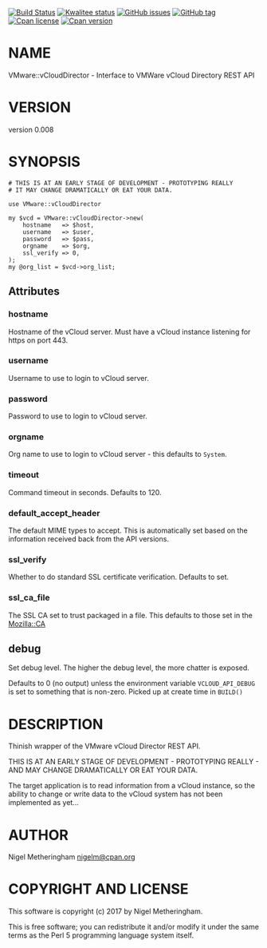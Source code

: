 [![Build Status](https://travis-ci.org/Perl-VMware/perl-VMware-vCloudDirector.svg?branch=master)](https://travis-ci.org/Perl-VMware/perl-VMware-vCloudDirector)
[![Kwalitee status](http://cpants.cpanauthors.org/dist/VMware-vCloudDirector.png)](http://cpants.charsbar.org/dist/overview/VMware-vCloudDirector)
[![GitHub issues](https://img.shields.io/github/issues/Perl-VMware/perl-VMware-vCloudDirector.svg)](https://github.com/Perl-VMware/perl-VMware-vCloudDirector/issues)
[![GitHub tag](https://img.shields.io/github/tag/Perl-VMware/perl-VMware-vCloudDirector.svg)]()
[![Cpan license](https://img.shields.io/cpan/l/VMware-vCloudDirector.svg)](https://metacpan.org/release/VMware-vCloudDirector)
[![Cpan version](https://img.shields.io/cpan/v/VMware-vCloudDirector.svg)](https://metacpan.org/release/VMware-vCloudDirector)

# NAME

VMware::vCloudDirector - Interface to VMWare vCloud Directory REST API

# VERSION

version 0.008

# SYNOPSIS

    # THIS IS AT AN EARLY STAGE OF DEVELOPMENT - PROTOTYPING REALLY
    # IT MAY CHANGE DRAMATICALLY OR EAT YOUR DATA.

    use VMware::vCloudDirector

    my $vcd = VMware::vCloudDirector->new(
        hostname   => $host,
        username   => $user,
        password   => $pass,
        orgname    => $org,
        ssl_verify => 0,
    );
    my @org_list = $vcd->org_list;

## Attributes

### hostname

Hostname of the vCloud server.  Must have a vCloud instance listening for https
on port 443.

### username

Username to use to login to vCloud server.

### password

Password to use to login to vCloud server.

### orgname

Org name to use to login to vCloud server - this defaults to `System`.

### timeout

Command timeout in seconds.  Defaults to 120.

### default\_accept\_header

The default MIME types to accept.  This is automatically set based on the
information received back from the API versions.

### ssl\_verify

Whether to do standard SSL certificate verification.  Defaults to set.

### ssl\_ca\_file

The SSL CA set to trust packaged in a file.  This defaults to those set in the
[Mozilla::CA](https://metacpan.org/pod/Mozilla::CA)

## debug

Set debug level.  The higher the debug level, the more chatter is exposed.

Defaults to 0 (no output) unless the environment variable `VCLOUD_API_DEBUG`
is set to something that is non-zero.  Picked up at create time in `BUILD()`

# DESCRIPTION

Thinish wrapper of the VMware vCloud Director REST API.

THIS IS AT AN EARLY STAGE OF DEVELOPMENT - PROTOTYPING REALLY - AND MAY CHANGE
DRAMATICALLY OR EAT YOUR DATA.

The target application is to read information from a vCloud instance, so the
ability to change or write data to the vCloud system has not been implemented
as yet...

# AUTHOR

Nigel Metheringham <nigelm@cpan.org>

# COPYRIGHT AND LICENSE

This software is copyright (c) 2017 by Nigel Metheringham.

This is free software; you can redistribute it and/or modify it under
the same terms as the Perl 5 programming language system itself.
